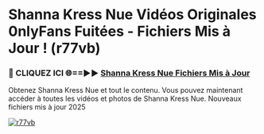 # Shanna Kress Nue Vidéos Originales 0nlyFans Fuitées - Fichiers Mis à Jour ! (r77vb)

<h3>🔴 CLIQUEZ ICI 🌐==►► <a href="https://tinyurl.com/2pmr4ezf" rel="nofollow">Shanna Kress Nue Fichiers Mis à Jour</a></h3>

Obtenez Shanna Kress Nue et tout le contenu. Vous pouvez maintenant accéder à toutes les vidéos et photos de Shanna Kress Nue. Nouveaux fichiers mis à jour 2025

[![r77vb](https://i.imgur.com/6SNvagu.gif)](https://tinyurl.com/2pmr4ezf)
